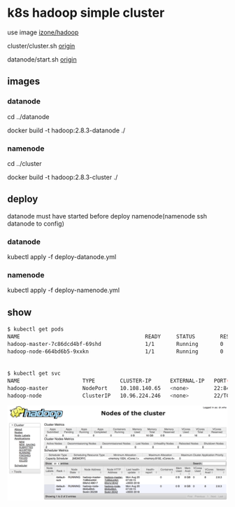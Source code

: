 # k8s hadoop simple cluster

use image [izone/hadoop](https://hub.docker.com/r/izone/hadoop/)

cluster/cluster.sh [origin](https://github.com/luvres/hadoop/blob/master/cluster/cluster.sh)

datanode/start.sh [origin](https://github.com/luvres/hadoop/blob/master/cluster/datanode/start.sh)

## images

### datanode

cd ../datanode

docker build -t hadoop:2.8.3-datanode ./

### namenode

cd ../cluster

docker build -t hadoop:2.8.3-cluster ./

## deploy

datanode must have started before deploy namenode(namenode ssh datanode to config)

### datanode

kubectl apply -f deploy-datanode.yml

### namenode

kubectl apply -f deploy-namenode.yml

## show

```bash
$ kubectl get pods
NAME                                        READY     STATUS        RESTARTS   AGE
hadoop-master-7c86dcd4bf-69shd              1/1       Running       0          2d
hadoop-node-664bd6b5-9xxkn                  1/1       Running       0          2d


$ kubectl get svc
NAME                    TYPE        CLUSTER-IP      EXTERNAL-IP   PORT(S)                                                                                                                                        AGE
hadoop-master           NodePort    10.108.140.65   <none>        22:8424/TCP,8088:8388/TCP,8042:8342/TCP,50070:8418/TCP,8888:8488/TCP,4040:8340/TCP,8787:8387/TCP,9000:8305/TCP,60010:8464/TCP,60030:8348/TCP   2d
hadoop-node             ClusterIP   10.96.224.246   <none>        22/TCP

```

![Alt text](./cluster.png)
